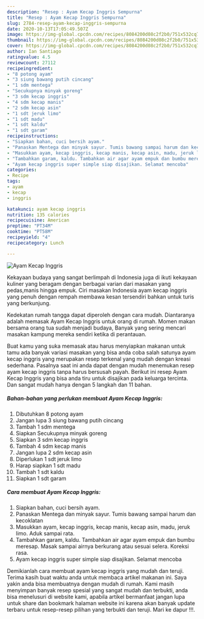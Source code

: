 ```yaml
---
description: "Resep : Ayam Kecap Inggris Sempurna"
title: "Resep : Ayam Kecap Inggris Sempurna"
slug: 2784-resep-ayam-kecap-inggris-sempurna
date: 2020-10-13T17:05:49.507Z
image: https://img-global.cpcdn.com/recipes/8084200d08c2f2b0/751x532cq70/ayam-kecap-inggris-foto-resep-utama.jpg
thumbnail: https://img-global.cpcdn.com/recipes/8084200d08c2f2b0/751x532cq70/ayam-kecap-inggris-foto-resep-utama.jpg
cover: https://img-global.cpcdn.com/recipes/8084200d08c2f2b0/751x532cq70/ayam-kecap-inggris-foto-resep-utama.jpg
author: Ian Santiago
ratingvalue: 4.5
reviewcount: 27112
recipeingredient:
- "8 potong ayam"
- "3 siung bawang putih cincang"
- "1 sdm mentega"
- "Secukupnya minyak goreng"
- "3 sdm kecap inggris"
- "4 sdm kecap manis"
- "2 sdm kecap asin"
- "1 sdt jeruk limo"
- "1 sdt madu"
- "1 sdt kaldu"
- "1 sdt garam"
recipeinstructions:
- "Siapkan bahan, cuci bersih ayam."
- "Panaskan Mentega dan minyak sayur. Tumis bawang sampai harum dan kecoklatan"
- "Masukkan ayam, kecap inggris, kecap manis, kecap asin, madu, jeruk limo. Aduk sampai rata."
- "Tambahkan garam, kaldu. Tambahkan air agar ayam empuk dan bumbu meresap. Masak sampai airnya berkurang atau sesuai selera. Koreksi rasa."
- "Ayam kecap inggris super simple siap disajikan. Selamat mencoba"
categories:
- Recipe
tags:
- ayam
- kecap
- inggris

katakunci: ayam kecap inggris 
nutrition: 135 calories
recipecuisine: American
preptime: "PT34M"
cooktime: "PT58M"
recipeyield: "4"
recipecategory: Lunch

---
```



![Ayam Kecap Inggris](https://img-global.cpcdn.com/recipes/8084200d08c2f2b0/751x532cq70/ayam-kecap-inggris-foto-resep-utama.jpg)

Kekayaan budaya yang sangat berlimpah di Indonesia juga di ikuti kekayaan kuliner yang beragam dengan berbagai varian dari masakan yang pedas,manis hingga empuk. Ciri masakan Indonesia ayam kecap inggris yang penuh dengan rempah membawa kesan tersendiri bahkan untuk turis yang berkunjung.




Kedekatan rumah tangga dapat diperoleh dengan cara mudah. Diantaranya adalah memasak Ayam Kecap Inggris untuk orang di rumah. Momen makan bersama orang tua sudah menjadi budaya, Banyak yang sering mencari masakan kampung mereka sendiri ketika di perantauan.

Buat kamu yang suka memasak atau harus menyiapkan makanan untuk tamu ada banyak variasi masakan yang bisa anda coba salah satunya ayam kecap inggris yang merupakan resep terkenal yang mudah dengan kreasi sederhana. Pasalnya saat ini anda dapat dengan mudah menemukan resep ayam kecap inggris tanpa harus bersusah payah.
Berikut ini resep Ayam Kecap Inggris yang bisa anda tiru untuk disajikan pada keluarga tercinta. Dan sangat mudah hanya dengan 5 langkah dan 11 bahan.


<!--inarticleads1-->

##### Bahan-bahan yang perlukan membuat Ayam Kecap Inggris:

1. Dibutuhkan 8 potong ayam
1. Jangan lupa 3 siung bawang putih cincang
1. Tambah 1 sdm mentega
1. Siapkan Secukupnya minyak goreng
1. Siapkan 3 sdm kecap inggris
1. Tambah 4 sdm kecap manis
1. Jangan lupa 2 sdm kecap asin
1. Diperlukan 1 sdt jeruk limo
1. Harap siapkan 1 sdt madu
1. Tambah 1 sdt kaldu
1. Siapkan 1 sdt garam




<!--inarticleads2-->

##### Cara membuat  Ayam Kecap Inggris:

1. Siapkan bahan, cuci bersih ayam.
1. Panaskan Mentega dan minyak sayur. Tumis bawang sampai harum dan kecoklatan
1. Masukkan ayam, kecap inggris, kecap manis, kecap asin, madu, jeruk limo. Aduk sampai rata.
1. Tambahkan garam, kaldu. Tambahkan air agar ayam empuk dan bumbu meresap. Masak sampai airnya berkurang atau sesuai selera. Koreksi rasa.
1. Ayam kecap inggris super simple siap disajikan. Selamat mencoba




Demikianlah cara membuat ayam kecap inggris yang mudah dan teruji. Terima kasih buat waktu anda untuk membaca artikel makanan ini. Saya yakin anda bisa membuatnya dengan mudah di rumah. Kami masih menyimpan banyak resep spesial yang sangat mudah dan terbukti, anda bisa menelusuri di website kami, apabila artikel bermanfaat jangan lupa untuk share dan bookmark halaman website ini karena akan banyak update terbaru untuk resep-resep pilihan yang terbukti dan teruji. Mari ke dapur !!!. 
